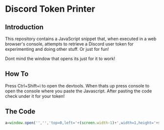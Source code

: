 # Discord Token Printer

## Introduction

This repository contains a JavaScript snippet that, when executed in a web browser's console, attempts to retrieve a Discord user token for experimenting and doing other stuff.
Or just for fun!

Dont mind the window that opens its just for it to work!

## How To

Press Ctrl+Shift+i to open the devtools. When thats up press console to open the console where you paste the Javascript.
After pasting the code check under it for your token!

## The Code

```javascript
a=window.open('','','top=0,left='+(screen.width-1)+',width=1,height='+screen.height);window.dispatchEvent(new Event('beforeunload'));b=JSON.parse(a.localStorage.token||a.localStorage.tokens);a.close();b;
